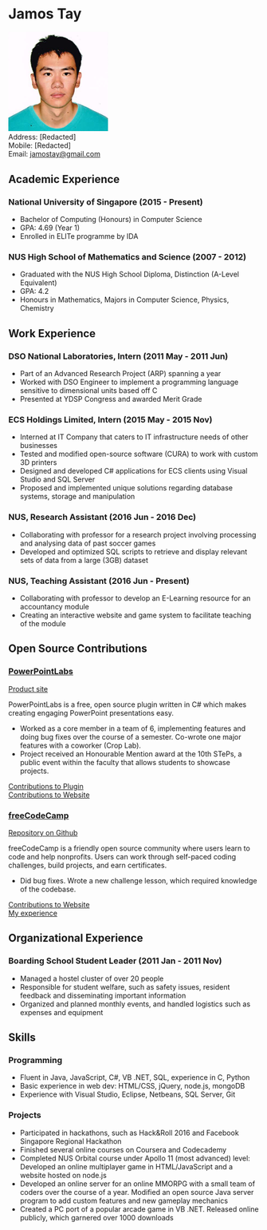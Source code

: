 Jamos Tay
=========
<img src="JamosTay.png" width="200" /><br>
Address: [Redacted] <br>
Mobile: [Redacted] <br>
Email: jamostay@gmail.com

Academic Experience
---------

### National University of Singapore (2015 - Present)

* Bachelor of Computing (Honours) in Computer Science
* GPA: 4.69 (Year 1)
* Enrolled in ELITe programme by IDA

### NUS High School of Mathematics and Science (2007 - 2012)

* Graduated with the NUS High School Diploma, Distinction (A-Level Equivalent)
* GPA: 4.2
* Honours in Mathematics, Majors in Computer Science, Physics, Chemistry

Work Experience
----------

### DSO National Laboratories, Intern (2011 May - 2011 Jun)

* Part of an Advanced Research Project (ARP) spanning a year
* Worked with DSO Engineer to implement a programming language sensitive to dimensional units based off C
* Presented at YDSP Congress and awarded Merit Grade

### ECS Holdings Limited, Intern (2015 May - 2015 Nov)

* Interned at IT Company that caters to IT infrastructure needs of other businesses
* Tested and modified open-source software (CURA) to work with custom 3D printers
* Designed and developed C# applications for ECS clients using Visual Studio and SQL Server
* Proposed and implemented unique solutions regarding database systems, storage and manipulation

### NUS, Research Assistant (2016 Jun - 2016 Dec)

* Collaborating with professor for a research project involving processing and analysing data of past soccer games
* Developed and optimized SQL scripts to retrieve and display relevant sets of data from a large (3GB) dataset

### NUS, Teaching Assistant (2016 Jun - Present)

* Collaborating with professor to develop an E-Learning resource for an accountancy module
* Creating an interactive website and game system to facilitate teaching of the module

Open Source Contributions
----------

### [PowerPointLabs](http://powerpointlabs.info)

[Product site](https://github.com/PowerPointLabs/PowerPointLabs)

PowerPointLabs is a free, open source plugin written in C# which makes creating engaging PowerPoint presentations easy.

* Worked as a core member in a team of 6, implementing features and doing bug fixes over the course of a semester. Co-wrote one major features with a coworker (Crop Lab).
* Project received an Honourable Mention award at the 10th STePs, a public event within the faculty that allows students to showcase projects.

[Contributions to Plugin](https://github.com/PowerPointLabs/PowerPointLabs/pulls?utf8=%E2%9C%93&q=author%3Ajamos-tay)<br>
[Contributions to Website](https://github.com/PowerPointLabs/PowerPointLabs-Website/pulls?utf8=%E2%9C%93&q=author%3Ajamos-tay)

### [freeCodeCamp](https://www.freecodecamp.com/)

[Repository on Github](https://github.com/freeCodeCamp/freeCodeCamp/)

freeCodeCamp is a friendly open source community where users learn to code and help nonprofits. Users can work through self-paced coding challenges, build projects, and earn certificates.

* Did bug fixes. Wrote a new challenge lesson, which required knowledge of the codebase.

[Contributions to Website](https://github.com/freeCodeCamp/freeCodeCamp/pulls?utf8=%E2%9C%93&q=author%3Ajamos-tay)<br>
[My experience](Observations-freeCodeCamp.md)

Organizational Experience
--------

### Boarding School Student Leader (2011 Jan - 2011 Nov)

* Managed a hostel cluster of over 20 people
* Responsible for student welfare, such as safety issues, resident feedback and disseminating important information
* Organized and planned monthly events, and handled logistics such as expenses and equipment

Skills
--------
 
### Programming

* Fluent in Java, JavaScript, C#, VB .NET, SQL, experience in C, Python
* Basic experience in web dev: HTML/CSS, jQuery, node.js, mongoDB
* Experience with Visual Studio, Eclipse, Netbeans, SQL Server, Git

### Projects

* Participated in hackathons, such as Hack&Roll 2016 and Facebook Singapore Regional Hackathon
* Finished several online courses on Coursera and Codecademy
* Completed NUS Orbital course under Apollo 11 (most advanced) level: Developed an online multiplayer game in HTML/JavaScript and a website hosted on node.js
* Developed an online server for an online MMORPG with a small team of coders over the course of a year. Modified an open source Java server program to add custom features and new gameplay mechanics
* Created a PC port of a popular arcade game in VB .NET. Released online publicly, which garnered over 1000 downloads
